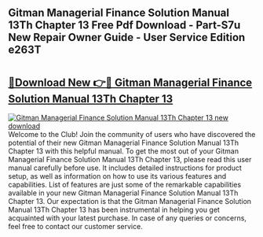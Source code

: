 ## Gitman Managerial Finance Solution Manual 13Th Chapter 13 Free Pdf Download - Part-S7u New Repair Owner Guide - User Service Edition e263T

# <h2><a href="http://bc57170.oget.top/?id=Gitman+Managerial+Finance+Solution+Manual+13Th+Chapter+13">🔗Download New 👉🔴 Gitman Managerial Finance Solution Manual 13Th Chapter 13</a></h2>

[![Gitman Managerial Finance Solution Manual 13Th Chapter 13 new download](https://i.imgur.com/5g1atiW.png)](http://bc57170.oget.top/?id=Gitman+Managerial+Finance+Solution+Manual+13Th+Chapter+13)
Welcome to the Club! Join the community of users who have discovered the potential of their new Gitman Managerial Finance Solution Manual 13Th Chapter 13 with this helpful manual. To get the most out of your Gitman Managerial Finance Solution Manual 13Th Chapter 13, please read this user manual carefully before use. It includes detailed instructions for product setup, as well as information on how to use its various features and capabilities. List of features are just some of the remarkable capabilities available in your new Gitman Managerial Finance Solution Manual 13Th Chapter 13. Our expectation is that the Gitman Managerial Finance Solution Manual 13Th Chapter 13 has been instrumental in helping you get acquainted with your latest purchase. In case of any queries or concerns, feel free to contact our customer service.
